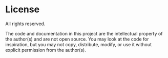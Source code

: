 # License

All rights reserved.

The code and documentation in this project are the intellectual property of the author(s) and are not open source. You may look at the code for inspiration, but you may not copy, distribute, modify, or use it without explicit permission from the author(s).
